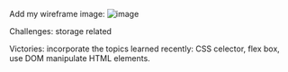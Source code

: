 Add my wireframe image:
![image](https://user-images.githubusercontent.com/108429404/199162932-54a819c8-0e0f-4e14-b404-4d4955d6683c.png)

Challenges:
storage related 

Victories:
incorporate the topics learned recently:
CSS celector, flex box, use DOM manipulate HTML elements.
